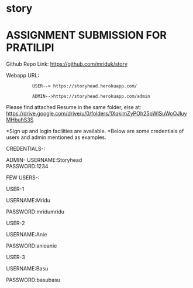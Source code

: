 # story
# ASSIGNMENT SUBMISSION FOR PRATILIPI  

Github Repo Link: https://github.com/mriduk/story

Webapp URL:  

              USER--> https://storyhead.herokuapp.com/

              ADMIN-->https://storyhead.herokuapp.com/admin
              
Please find attached Resume in the same folder, else at:
https://drive.google.com/drive/u/0/folders/1XqkimZyPOh25pWISuWoOJluyMHbuhS3S



*Sign up and login facilities are available.
*Below are some credentials of users and admin mentioned as examples.

CREDENTIALS-:

ADMIN-     USERNAME:Storyhead  
            PASSWORD:1234

FEW USERS-:

USER-1

USERNAME:Mridu 

PASSWORD:mridumridu

USER-2

USERNAME:Anie 

PASSWORD:anieanie

USER-3

USERNAME:Basu

PASSWORD:basubasu


